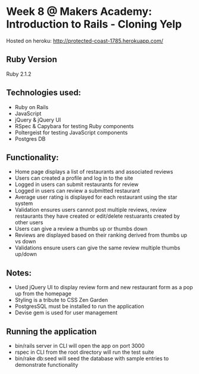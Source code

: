 Week 8 @ Makers Academy: Introduction to Rails - Cloning Yelp
============

Hosted on heroku: http://protected-coast-1785.herokuapp.com/

Ruby Version
------------

Ruby 2.1.2

Technologies used:
------------------
- Ruby on Rails
- JavaScript
- jQuery & jQuery UI
- RSpec & Capybara for testing Ruby components
- Poltergeist for testing JavaScript components
- Postgres DB

Functionality:
-------------
- Home page displays a list of restaurants and associated reviews
- Users can created a profile and log in to the site
- Logged in users can submit restaurants for review
- Logged in users can review a submitted restaurant
- Average user rating is displayed for each restaurant using the star system
- Validation ensures users cannot post multiple reviews, review restaurants they have created or edit/delete restuarants created by other users
- Users can give a review a thumbs up or thumbs down
- Reviews are displayed based on their ranking derived from thumbs up vs down
- Validations ensure users can give the same review multiple thumbs up/down

Notes:
------
- Used jQuery UI to display review form and new restaurant form as a pop up from the homepage
- Styling is a tribute to CSS Zen Garden
- PostgresSQL must be installed to run the application
- Devise gem is used for user management

Running the application
-----------------------
- bin/rails server in CLI will open the app on port 3000
- rspec in CLI from the root directory will run the test suite
- bin/rake db:seed will seed the database with sample entries to demonstrate functionality



